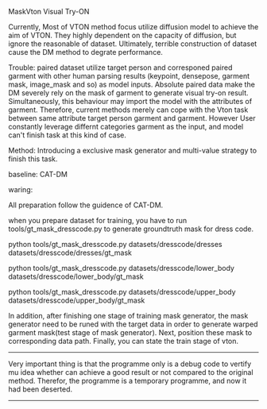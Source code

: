 MaskVton
Visual Try-ON

Currently, Most of VTON method focus utilize diffusion model to achieve the aim of VTON. They highly dependent on the capacity of diffusion, but ignore the reasonable of dataset. Ultimately, terrible construction of dataset cause the DM method to degrate performance.

Trouble: paired dataset utilize target person and corresponed paired garment with other human parsing results (keypoint, densepose, garment mask, image_mask and so) as model inputs. Absolute paired data make the DM severely rely on the mask of garment to generate visual try-on result. Simultaneously, this behaviour may import the model with the attributes of garment. Therefore, current methods merely can cope with the Vton task between same attribute target person garment and garment. However User constantly leverage differnt categories garment as the input, and model can't finish task at this kind of case.

Method: Introducing a exclusive mask generator and multi-value strategy to finish this task.

baseline: CAT-DM

waring:

All preparation follow the guidence of CAT-DM.


when you prepare dataset for training, you have to run tools/gt_mask_dresscode.py to generate groundtruth mask for dress code.

python tools/gt_mask_dresscode.py datasets/dresscode/dresses datasets/dresscode/dresses/gt_mask

python tools/gt_mask_dresscode.py datasets/dresscode/lower_body datasets/dresscode/lower_body/gt_mask

python tools/gt_mask_dresscode.py datasets/dresscode/upper_body datasets/dresscode/upper_body/gt_mask


In addition, after finishing one stage of training mask generator, the mask generator need to be runed with the target data in order to generate warped garment mask(test stage of mask generator). Next, position these mask to corresponding data path. Finally, you can state the train stage of vton.

**********************************************************************
Very important thing is that the programme only is a debug code to vertify mu idea whether can achieve a good result or not compared to the original method. Therefor, the programme is a temporary programme, and now it had been deserted.
***********************************************************************
